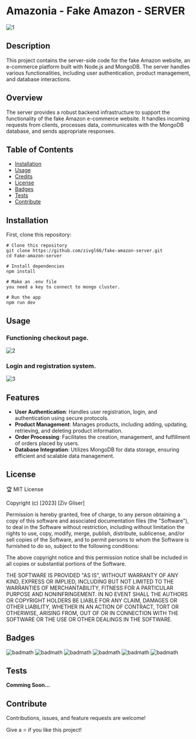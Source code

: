 
# Amazonia - Fake Amazon - SERVER

![1](https://github.com/Zivgl66/Fake-Amazon-server/assets/95753868/ca377faf-c61d-44ce-b6cd-c25510315c46)


## Description

This project contains the server-side code for the fake Amazon website, an e-commerce platform built with Node.js and MongoDB.
The server handles various functionalities, including user authentication, product management, and database interactions.

## Overview

The server provides a robust backend infrastructure to support the functionality of the fake Amazon e-commerce website. 
It handles incoming requests from clients, processes data, communicates with the MongoDB database, and sends appropriate responses.

## Table of Contents 

- [Installation](#installation)
- [Usage](#usage)
- [Credits](#credits)
- [License](#license)
- [Badges](#badges)
- [Tests](#tests)
- [Contribute](#contribute)
  

## Installation

First, clone this repository:

```
# Clone this repository
git clone https://github.com/zivgl66/fake-amazon-server.git
cd Fake-amazon-server

# Install dependencies
npm install

# Make an .env file
you need a key to connect to mongo cluster.

# Run the app
npm run dev

```

## Usage

### Functioning checkout page. 
![2](https://github.com/Zivgl66/Fake-Amazon-server/assets/95753868/e8343b26-58ca-4282-8976-7b2f9a034528)


### Login and registration system.
![3](https://github.com/Zivgl66/Fake-Amazon-server/assets/95753868/aa93dae5-6140-4b93-9d90-39dc68d1f3e4)


## Features

- **User Authentication**: Handles user registration, login, and authentication using secure protocols.
- **Product Management**: Manages products, including adding, updating, retrieving, and deleting product information.
- **Order Processing**: Facilitates the creation, management, and fulfillment of orders placed by users.
- **Database Integration**: Utilizes MongoDB for data storage, ensuring efficient and scalable data management.

 

## License

🏆 MIT License

Copyright (c) [2023] [Ziv Gliser]

Permission is hereby granted, free of charge, to any person obtaining a copy
of this software and associated documentation files (the "Software"), to deal
in the Software without restriction, including without limitation the rights
to use, copy, modify, merge, publish, distribute, sublicense, and/or sell
copies of the Software, and to permit persons to whom the Software is
furnished to do so, subject to the following conditions:

The above copyright notice and this permission notice shall be included in all
copies or substantial portions of the Software.

THE SOFTWARE IS PROVIDED "AS IS", WITHOUT WARRANTY OF ANY KIND, EXPRESS OR
IMPLIED, INCLUDING BUT NOT LIMITED TO THE WARRANTIES OF MERCHANTABILITY,
FITNESS FOR A PARTICULAR PURPOSE AND NONINFRINGEMENT. IN NO EVENT SHALL THE
AUTHORS OR COPYRIGHT HOLDERS BE LIABLE FOR ANY CLAIM, DAMAGES OR OTHER
LIABILITY, WHETHER IN AN ACTION OF CONTRACT, TORT OR OTHERWISE, ARISING FROM,
OUT OF OR IN CONNECTION WITH THE SOFTWARE OR THE USE OR OTHER DEALINGS IN THE
SOFTWARE.

## Badges

![badmath](https://img.shields.io/badge/JavaScript-323330?style=for-the-badge&logo=javascript&logoColor=F7DF1E)
![badmath](https://img.shields.io/badge/React-20232A?style=for-the-badge&logo=react&logoColor=61DAFB)
![badmath](https://img.shields.io/badge/Node%20js-339933?style=for-the-badge&logo=nodedotjs&logoColor=white)
![badmath](https://img.shields.io/badge/MongoDB-4EA94B?style=for-the-badge&logo=mongodb&logoColor=white)
![badmath](https://img.shields.io/badge/HTML5-E34F26?style=for-the-badge&logo=html5&logoColor=white)
![badmath](https://img.shields.io/badge/CSS3-1572B6?style=for-the-badge&logo=css3&logoColor=white)



## Tests

**Comming Soon...**


## Contribute

Contributions, issues, and feature requests are welcome!

Give a ⭐️ if you like this project!

